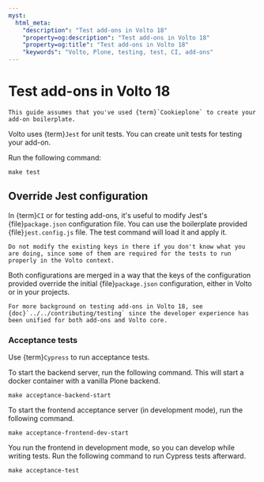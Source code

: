 ```yaml
---
myst:
  html_meta:
    "description": "Test add-ons in Volto 18"
    "property=og:description": "Test add-ons in Volto 18"
    "property=og:title": "Test add-ons in Volto 18"
    "keywords": "Volto, Plone, testing, test, CI, add-ons"
---
```


# Test add-ons in Volto 18

```{warning}
This guide assumes that you've used {term}`Cookieplone` to create your add-on boilerplate.
```

Volto uses {term}`Jest` for unit tests.
You can create unit tests for testing your add-on.

Run the following command:

```shell
make test
```

## Override Jest configuration

In {term}`CI` or for testing add-ons, it's useful to modify Jest's {file}`package.json` configuration file.
You can use the boilerplate provided {file}`jest.config.js` file.
The test command will load it and apply it.

```{warning}
Do not modify the existing keys in there if you don't know what you are doing, since some of them are required for the tests to run properly in the Volto context.
```

Both configurations are merged in a way that the keys of the configuration provided override the initial {file}`package.json` configuration, either in Volto or in your projects.

```{note}
For more background on testing add-ons in Volto 18, see {doc}`../../contributing/testing` since the developer experience has been unified for both add-ons and Volto core.
```

### Acceptance tests

Use {term}`Cypress` to run acceptance tests.

To start the backend server, run the following command.
This will start a docker container with a vanilla Plone backend.

```shell
make acceptance-backend-start
```

To start the frontend acceptance server (in development mode), run the following command.

```shell
make acceptance-frontend-dev-start
```

You run the frontend in development mode, so you can develop while writing tests.
Run the following command to run Cypress tests afterward.

```shell
make acceptance-test
```
